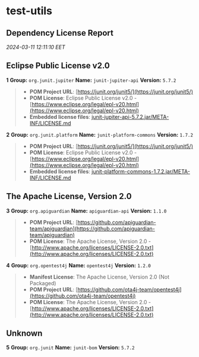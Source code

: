 
# test-utils
## Dependency License Report
_2024-03-11 12:11:10 EET_
## Eclipse Public License v2.0

**1** **Group:** `org.junit.jupiter` **Name:** `junit-jupiter-api` **Version:** `5.7.2` 
> - **POM Project URL**: [https://junit.org/junit5/](https://junit.org/junit5/)
> - **POM License**: Eclipse Public License v2.0 - [https://www.eclipse.org/legal/epl-v20.html](https://www.eclipse.org/legal/epl-v20.html)
> - **Embedded license files**: [junit-jupiter-api-5.7.2.jar/META-INF/LICENSE.md](junit-jupiter-api-5.7.2.jar/META-INF/LICENSE.md)

**2** **Group:** `org.junit.platform` **Name:** `junit-platform-commons` **Version:** `1.7.2` 
> - **POM Project URL**: [https://junit.org/junit5/](https://junit.org/junit5/)
> - **POM License**: Eclipse Public License v2.0 - [https://www.eclipse.org/legal/epl-v20.html](https://www.eclipse.org/legal/epl-v20.html)
> - **Embedded license files**: [junit-platform-commons-1.7.2.jar/META-INF/LICENSE.md](junit-platform-commons-1.7.2.jar/META-INF/LICENSE.md)

## The Apache License, Version 2.0

**3** **Group:** `org.apiguardian` **Name:** `apiguardian-api` **Version:** `1.1.0` 
> - **POM Project URL**: [https://github.com/apiguardian-team/apiguardian](https://github.com/apiguardian-team/apiguardian)
> - **POM License**: The Apache License, Version 2.0 - [http://www.apache.org/licenses/LICENSE-2.0.txt](http://www.apache.org/licenses/LICENSE-2.0.txt)

**4** **Group:** `org.opentest4j` **Name:** `opentest4j` **Version:** `1.2.0` 
> - **Manifest License**: The Apache License, Version 2.0 (Not Packaged)
> - **POM Project URL**: [https://github.com/ota4j-team/opentest4j](https://github.com/ota4j-team/opentest4j)
> - **POM License**: The Apache License, Version 2.0 - [http://www.apache.org/licenses/LICENSE-2.0.txt](http://www.apache.org/licenses/LICENSE-2.0.txt)

## Unknown

**5** **Group:** `org.junit` **Name:** `junit-bom` **Version:** `5.7.2` 


